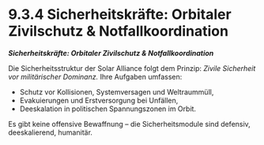 # 9.3.4 Sicherheitskräfte: Orbitaler Zivilschutz & Notfallkoordination

_**Sicherheitskräfte: Orbitaler Zivilschutz & Notfallkoordination**_

Die Sicherheitsstruktur der Solar Alliance folgt dem Prinzip: _Zivile Sicherheit vor militärischer Dominanz._ Ihre Aufgaben umfassen:

* Schutz vor Kollisionen, Systemversagen und Weltraummüll,
* Evakuierungen und Erstversorgung bei Unfällen,
* Deeskalation in politischen Spannungszonen im Orbit.

Es gibt keine offensive Bewaffnung – die Sicherheitsmodule sind defensiv, deeskalierend, humanitär.
